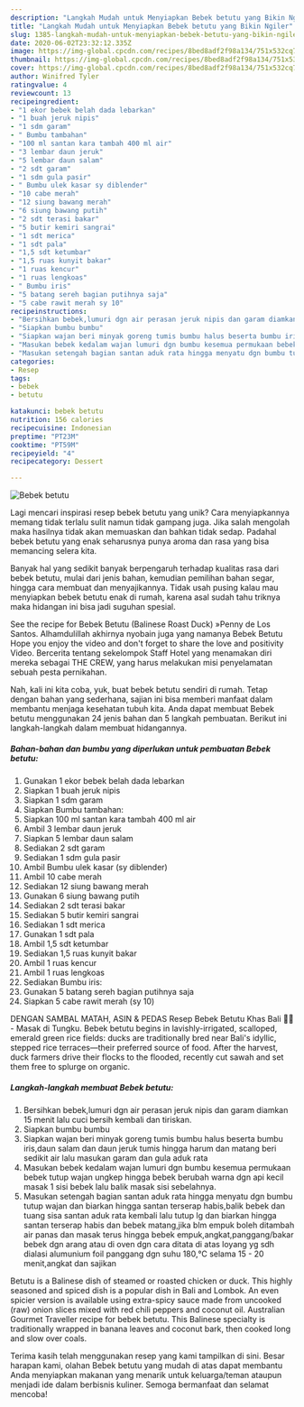 ```yaml
---
description: "Langkah Mudah untuk Menyiapkan Bebek betutu yang Bikin Ngiler"
title: "Langkah Mudah untuk Menyiapkan Bebek betutu yang Bikin Ngiler"
slug: 1385-langkah-mudah-untuk-menyiapkan-bebek-betutu-yang-bikin-ngiler
date: 2020-06-02T23:32:12.335Z
image: https://img-global.cpcdn.com/recipes/8bed8adf2f98a134/751x532cq70/bebek-betutu-foto-resep-utama.jpg
thumbnail: https://img-global.cpcdn.com/recipes/8bed8adf2f98a134/751x532cq70/bebek-betutu-foto-resep-utama.jpg
cover: https://img-global.cpcdn.com/recipes/8bed8adf2f98a134/751x532cq70/bebek-betutu-foto-resep-utama.jpg
author: Winifred Tyler
ratingvalue: 4
reviewcount: 13
recipeingredient:
- "1 ekor bebek belah dada lebarkan"
- "1 buah jeruk nipis"
- "1 sdm garam"
- " Bumbu tambahan"
- "100 ml santan kara tambah 400 ml air"
- "3 lembar daun jeruk"
- "5 lembar daun salam"
- "2 sdt garam"
- "1 sdm gula pasir"
- " Bumbu ulek kasar sy diblender"
- "10 cabe merah"
- "12 siung bawang merah"
- "6 siung bawang putih"
- "2 sdt terasi bakar"
- "5 butir kemiri sangrai"
- "1 sdt merica"
- "1 sdt pala"
- "1,5 sdt ketumbar"
- "1,5 ruas kunyit bakar"
- "1 ruas kencur"
- "1 ruas lengkoas"
- " Bumbu iris"
- "5 batang sereh bagian putihnya saja"
- "5 cabe rawit merah sy 10"
recipeinstructions:
- "Bersihkan bebek,lumuri dgn air perasan jeruk nipis dan garam diamkan 15 menit lalu cuci bersih kembali dan tiriskan."
- "Siapkan bumbu bumbu"
- "Siapkan wajan beri minyak goreng tumis bumbu halus beserta bumbu iris,daun salam dan daun jeruk tumis hingga harum dan matang beri sedikit air lalu masukan garam dan gula aduk rata"
- "Masukan bebek kedalam wajan lumuri dgn bumbu kesemua permukaan bebek tutup wajan ungkep hingga bebek berubah warna dgn api kecil masak 1 sisi bebek lalu balik masak sisi sebelahnya."
- "Masukan setengah bagian santan aduk rata hingga menyatu dgn bumbu tutup wajan dan biarkan hingga santan terserap habis,balik bebek dan tuang sisa santan aduk rata kembali lalu tutup lg dan biarkan hingga santan terserap habis dan bebek matang,jika blm empuk boleh ditambah air panas dan masak terus hingga bebek empuk,angkat,panggang/bakar bebek dgn arang atau di oven dgn cara ditata di atas loyang yg sdh dialasi alumunium foil panggang dgn suhu 180,℃ selama 15 - 20 menit,angkat dan sajikan"
categories:
- Resep
tags:
- bebek
- betutu

katakunci: bebek betutu 
nutrition: 156 calories
recipecuisine: Indonesian
preptime: "PT23M"
cooktime: "PT59M"
recipeyield: "4"
recipecategory: Dessert

---
```



![Bebek betutu](https://img-global.cpcdn.com/recipes/8bed8adf2f98a134/751x532cq70/bebek-betutu-foto-resep-utama.jpg)

Lagi mencari inspirasi resep bebek betutu yang unik? Cara menyiapkannya memang tidak terlalu sulit namun tidak gampang juga. Jika salah mengolah maka hasilnya tidak akan memuaskan dan bahkan tidak sedap. Padahal bebek betutu yang enak seharusnya punya aroma dan rasa yang bisa memancing selera kita.

Banyak hal yang sedikit banyak berpengaruh terhadap kualitas rasa dari bebek betutu, mulai dari jenis bahan, kemudian pemilihan bahan segar, hingga cara membuat dan menyajikannya. Tidak usah pusing kalau mau menyiapkan bebek betutu enak di rumah, karena asal sudah tahu triknya maka hidangan ini bisa jadi suguhan spesial.

See the recipe for Bebek Betutu (Balinese Roast Duck) »Penny de Los Santos. Alhamdulillah akhirnya nyobain juga yang namanya Bebek Betutu Hope you enjoy the video and don&#39;t forget to share the love and positivity Video. Bercerita tentang sekelompok Staff Hotel yang menamakan diri mereka sebagai THE CREW, yang harus melakukan misi penyelamatan sebuah pesta pernikahan.


Nah, kali ini kita coba, yuk, buat bebek betutu sendiri di rumah. Tetap dengan bahan yang sederhana, sajian ini bisa memberi manfaat dalam membantu menjaga kesehatan tubuh kita. Anda dapat membuat Bebek betutu menggunakan 24 jenis bahan dan 5 langkah pembuatan. Berikut ini langkah-langkah dalam membuat hidangannya.

<!--inarticleads1-->

##### Bahan-bahan dan bumbu yang diperlukan untuk pembuatan Bebek betutu:

1. Gunakan 1 ekor bebek belah dada lebarkan
1. Siapkan 1 buah jeruk nipis
1. Siapkan 1 sdm garam
1. Siapkan  Bumbu tambahan:
1. Siapkan 100 ml santan kara tambah 400 ml air
1. Ambil 3 lembar daun jeruk
1. Siapkan 5 lembar daun salam
1. Sediakan 2 sdt garam
1. Sediakan 1 sdm gula pasir
1. Ambil  Bumbu ulek kasar (sy diblender)
1. Ambil 10 cabe merah
1. Sediakan 12 siung bawang merah
1. Gunakan 6 siung bawang putih
1. Sediakan 2 sdt terasi bakar
1. Sediakan 5 butir kemiri sangrai
1. Sediakan 1 sdt merica
1. Gunakan 1 sdt pala
1. Ambil 1,5 sdt ketumbar
1. Sediakan 1,5 ruas kunyit bakar
1. Ambil 1 ruas kencur
1. Ambil 1 ruas lengkoas
1. Sediakan  Bumbu iris:
1. Gunakan 5 batang sereh bagian putihnya saja
1. Siapkan 5 cabe rawit merah (sy 10)


DENGAN SAMBAL MATAH, ASIN &amp; PEDAS Resep Bebek Betutu Khas Bali 🦆🔥 - Masak di Tungku. Bebek betutu begins in lavishly-irrigated, scalloped, emerald green rice fields: ducks are traditionally bred near Bali&#39;s idyllic, stepped rice terraces—their preferred source of food. After the harvest, duck farmers drive their flocks to the flooded, recently cut sawah and set them free to splurge on organic. 

<!--inarticleads2-->

##### Langkah-langkah membuat Bebek betutu:

1. Bersihkan bebek,lumuri dgn air perasan jeruk nipis dan garam diamkan 15 menit lalu cuci bersih kembali dan tiriskan.
1. Siapkan bumbu bumbu
1. Siapkan wajan beri minyak goreng tumis bumbu halus beserta bumbu iris,daun salam dan daun jeruk tumis hingga harum dan matang beri sedikit air lalu masukan garam dan gula aduk rata
1. Masukan bebek kedalam wajan lumuri dgn bumbu kesemua permukaan bebek tutup wajan ungkep hingga bebek berubah warna dgn api kecil masak 1 sisi bebek lalu balik masak sisi sebelahnya.
1. Masukan setengah bagian santan aduk rata hingga menyatu dgn bumbu tutup wajan dan biarkan hingga santan terserap habis,balik bebek dan tuang sisa santan aduk rata kembali lalu tutup lg dan biarkan hingga santan terserap habis dan bebek matang,jika blm empuk boleh ditambah air panas dan masak terus hingga bebek empuk,angkat,panggang/bakar bebek dgn arang atau di oven dgn cara ditata di atas loyang yg sdh dialasi alumunium foil panggang dgn suhu 180,℃ selama 15 - 20 menit,angkat dan sajikan


Betutu is a Balinese dish of steamed or roasted chicken or duck. This highly seasoned and spiced dish is a popular dish in Bali and Lombok. An even spicier version is available using extra-spicy sauce made from uncooked (raw) onion slices mixed with red chili peppers and coconut oil. Australian Gourmet Traveller recipe for bebek betutu. This Balinese specialty is traditionally wrapped in banana leaves and coconut bark, then cooked long and slow over coals. 

Terima kasih telah menggunakan resep yang kami tampilkan di sini. Besar harapan kami, olahan Bebek betutu yang mudah di atas dapat membantu Anda menyiapkan makanan yang menarik untuk keluarga/teman ataupun menjadi ide dalam berbisnis kuliner. Semoga bermanfaat dan selamat mencoba!
